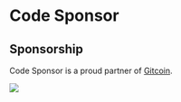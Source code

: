 # Code Sponsor

## Sponsorship

Code Sponsor is a proud partner of [Gitcoin](https://codesponsor.io/t/c/e60d8217823be14100be63adb5d31a79/).

![](https://codesponsor.io/t/c/e60d8217823be14100be63adb5d31a79/pixel.png)
